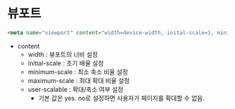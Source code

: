 # 뷰포트

```html
<meta name="viewport" content="width=device-width, inital-scale=1, minimum-scale=1, maximum-scale=1, user-scalable=no">
```

- content
  - width : 뷰포트의 너비 설정
  - initial-scale : 초기 배율 설정
  - minimum-scale : 최소 축소 비율 설정
  - maximum-scale : 최대 확대 비율 설정
  - user-scalable : 확대/축소 여부 설정
    - 기본 값은 yes. no로 설정하면 사용자가 페이지를 확대할 수 없음.